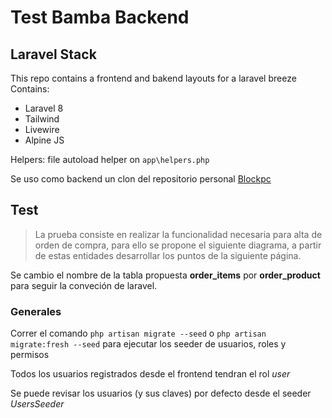 # Test Bamba Backend

## Laravel Stack

This repo contains a frontend and bakend layouts for a laravel breeze  
Contains:
- Laravel 8
- Tailwind
- Livewire
- Alpine JS

Helpers: file autoload helper on `app\helpers.php`

Se uso como backend un clon del repositorio personal [Blockpc](https://github.com/blockpc/blockpc-with-backend)

## Test

> La prueba consiste en realizar la funcionalidad necesaria para alta de orden de compra, para ello se
propone el siguiente diagrama, a partir de estas entidades desarrollar los puntos de la siguiente
página.

Se cambio el nombre de la tabla propuesta __order_items__ por __order_product__ para seguir la conveción de laravel.

### Generales

Correr el comando `php artisan migrate --seed` o `php artisan migrate:fresh --seed` para ejecutar los seeder de usuarios, roles y permisos

Todos los usuarios registrados desde el frontend tendran el rol _user_

Se puede revisar los usuarios (y sus claves) por defecto desde el seeder _UsersSeeder_